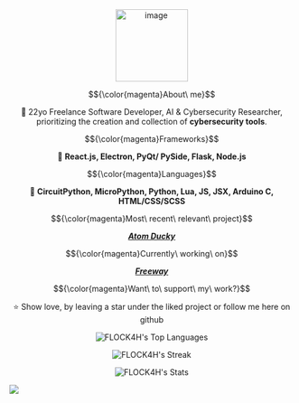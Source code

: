 <div align="center">

  <img width="128" alt="image" src="https://github.com/FLOCK4H/FLOCK4H/assets/161654571/0182af7e-da1b-4828-9f3e-754de0293cfc">

  $${\color{magenta}About\ me}$$
  
  📌 22yo Freelance Software Developer, AI & Cybersecurity Researcher, prioritizing the creation and collection of **cybersecurity tools**.
  
  $${\color{magenta}Frameworks}$$
  
  🧹 **React.js, Electron, PyQt/ PySide, Flask, Node.js**
  
  $${\color{magenta}Languages}$$
  
  🍪 **CircuitPython, MicroPython, Python, Lua, JS, JSX, Arduino C, HTML/CSS/SCSS**
  
  $${\color{magenta}Most\ recent\ relevant\ project}$$
  
  [**_Atom Ducky_**](https://github.com/FLOCK4H/AtomDucky)

  $${\color{magenta}Currently\ working\ on}$$

  [**_Freeway_**](https://github.com/FLOCK4H/Freeway)

  $${\color{magenta}Want\ to\ support\ my\ work?}$$
  
  ⭐️ Show love, by leaving a star under the liked project or follow me here on github

  ![FLOCK4H's Top Languages](https://github-readme-stats.vercel.app/api/top-langs/?username=FLOCK4H&theme=great-gatsby&show_icons=true&hide_border=false&layout=compact)

  ![FLOCK4H's Streak](https://github-readme-streak-stats.herokuapp.com/?user=FLOCK4H&theme=great-gatsby&hide_border=false)

  ![FLOCK4H's Stats](https://github-readme-stats.vercel.app/api?username=FLOCK4H&theme=great-gatsby&show_icons=true&hide_border=false&count_private=true)

</div>

![](https://komarev.com/ghpvc/?username=FLOCK4H&color=blue&style=for-the-badge)

